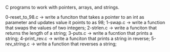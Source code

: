 C programs to work with pointers, arrays, and strings.

0-reset_to_98.c -> write a funciton that takes a pointer to an int as parameter and updates value it points to as 98;
1-swap.c -> write a function that swaps the values of two integers;
2-strlen.c -> write a funciton that returns the length of a string;
3-puts.c -> write a fucntion that prints a string;
4-print_rev.c -> write a funciton that prints a string in reverse;
5-rev_string.c -> write a function that reverses a string;
